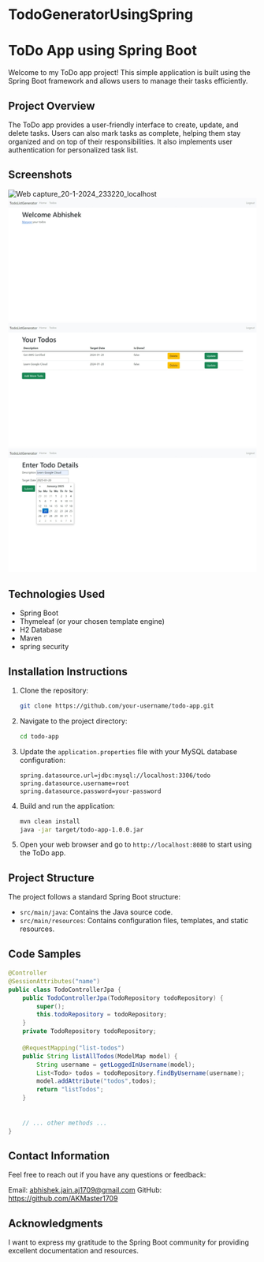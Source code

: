 # TodoGeneratorUsingSpring

# ToDo App using Spring Boot

Welcome to my ToDo app project! This simple application is built using the Spring Boot framework and allows users to manage their tasks efficiently.

## Project Overview

The ToDo app provides a user-friendly interface to create, update, and delete tasks. Users can also mark tasks as complete, helping them stay organized and on top of their responsibilities.
It also implements user authentication for personalized task list.

## Screenshots
![Web capture_20-1-2024_233220_localhost]((https://github.com/AKMaster1709/TodoGeneratorUsingSpring/blob/main/Web%20capture_20-1-2024_233220_localhost.jpeg))
![Web capture_20-1-2024_233251_localhost](https://github.com/AKMaster1709/TodoGeneratorUsingSpring/blob/main/Web%20capture_20-1-2024_233251_localhost.jpeg)
![Web capture_20-1-2024_233316_localhost](https://github.com/AKMaster1709/TodoGeneratorUsingSpring/blob/main/Web%20capture_20-1-2024_233316_localhost.jpeg)
![Web capture_20-1-2024_233344_localhost](https://github.com/AKMaster1709/TodoGeneratorUsingSpring/blob/main/Web%20capture_20-1-2024_233344_localhost.jpeg)


## Technologies Used

- Spring Boot
- Thymeleaf (or your chosen template engine)
- H2 Database
- Maven
- spring security

## Installation Instructions

1. Clone the repository:

    ```bash
    git clone https://github.com/your-username/todo-app.git
    ```

2. Navigate to the project directory:

    ```bash
    cd todo-app
    ```

3. Update the `application.properties` file with your MySQL database configuration:

    ```properties
    spring.datasource.url=jdbc:mysql://localhost:3306/todo
    spring.datasource.username=root
    spring.datasource.password=your-password
    ```

4. Build and run the application:

    ```bash
    mvn clean install
    java -jar target/todo-app-1.0.0.jar
    ```

5. Open your web browser and go to `http://localhost:8080` to start using the ToDo app.

## Project Structure

The project follows a standard Spring Boot structure:

- `src/main/java`: Contains the Java source code.
- `src/main/resources`: Contains configuration files, templates, and static resources.

## Code Samples

```java
@Controller
@SessionAttributes("name")
public class TodoControllerJpa {
	public TodoControllerJpa(TodoRepository todoRepository) {
		super();
		this.todoRepository = todoRepository;
	}
	private TodoRepository todoRepository;
	
	@RequestMapping("list-todos")
	public String listAllTodos(ModelMap model) {
		String username = getLoggedInUsername(model);
		List<Todo> todos = todoRepository.findByUsername(username);
		model.addAttribute("todos",todos);
		return "listTodos";
	}


    // ... other methods ...
}
```
## Contact Information
Feel free to reach out if you have any questions or feedback:

Email: abhishek.jain.aj1709@gmail.com
GitHub: https://github.com/AKMaster1709

## Acknowledgments
I want to express my gratitude to the Spring Boot community for providing excellent documentation and resources. 
